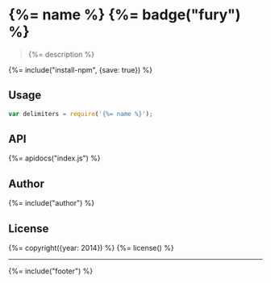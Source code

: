 # {%= name %} {%= badge("fury") %}

> {%= description %}

{%= include("install-npm", {save: true}) %}

## Usage

```js
var delimiters = require('{%= name %}');
```

## API
{%= apidocs("index.js") %}

## Author
{%= include("author") %}

## License
{%= copyright({year: 2014}) %}
{%= license() %}

***

{%= include("footer") %}